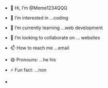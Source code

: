 - 👋 Hi, I’m @Meme1234QQQ
- 👀 I’m interested in ...coding
- 🌱 I’m currently learning ...web development
- 💞️ I’m looking to collaborate on ... websites
- 📫 How to reach me ...email
- 😄 Pronouns: ...he his
  
- ⚡ Fun fact: ...non
- 

<!---
Meme1234QQQ/Meme1234QQQ is a ✨ special ✨ repository because its `README.md` (this file) appears on your GitHub profile.
You can click the Preview link to take a look at your changes.
--->
